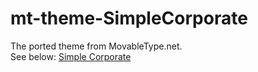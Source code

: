 # mt-theme-SimpleCorporate
The ported theme from MovableType.net.  
See below: [Simple Corporate](https://theme.movabletype.io/simplecorporate/)
